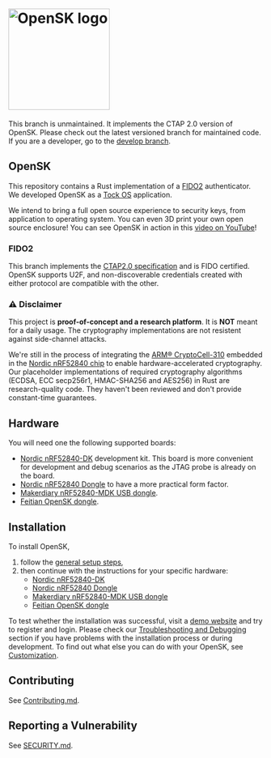 # <img alt="OpenSK logo" src="docs/img/OpenSK.svg" width="200px">

This branch is unmaintained. It implements the CTAP 2.0 version of OpenSK.
Please check out the latest versioned branch for maintained code.
If you are a developer, go to the
[develop branch](https://github.com/google/OpenSK/tree/develop).

## OpenSK

This repository contains a Rust implementation of a
[FIDO2](https://fidoalliance.org/fido2/) authenticator.
We developed OpenSK as a [Tock OS](https://tockos.org) application.

We intend to bring a full open source experience to security keys, from
application to operating system. You can even 3D print your own open source
enclosure!
You can see OpenSK in action in this
[video on YouTube](https://www.youtube.com/watch?v=klEozvpw0xg)!

### FIDO2

This branch implements the
[CTAP2.0 specification](https://fidoalliance.org/specs/fido-v2.0-ps-20190130/fido-client-to-authenticator-protocol-v2.0-ps-20190130.html)
and is FIDO certified. OpenSK supports U2F, and non-discoverable credentials
created with either protocol are compatible with the other.

### :warning: Disclaimer

This project is **proof-of-concept and a research platform**. It is **NOT**
meant for a daily usage. The cryptography implementations are not resistent
against side-channel attacks.

We're still in the process of integrating the
[ARM&reg; CryptoCell-310](https://developer.arm.com/ip-products/security-ip/cryptocell-300-family)
embedded in the
[Nordic nRF52840 chip](https://infocenter.nordicsemi.com/index.jsp?topic=%2Fps_nrf52840%2Fcryptocell.html)
to enable hardware-accelerated cryptography. Our placeholder implementations of required
cryptography algorithms (ECDSA, ECC secp256r1, HMAC-SHA256 and AES256) in Rust are research-quality
code. They haven't been reviewed and don't provide constant-time guarantees.

## Hardware

You will need one the following supported boards:

*   [Nordic nRF52840-DK](https://www.nordicsemi.com/Software-and-Tools/Development-Kits/nRF52840-DK)
    development kit. This board is more convenient for development and debug
    scenarios as the JTAG probe is already on the board.
*   [Nordic nRF52840 Dongle](https://www.nordicsemi.com/Software-and-tools/Development-Kits/nRF52840-Dongle)
    to have a more practical form factor.
*   [Makerdiary nRF52840-MDK USB dongle](https://wiki.makerdiary.com/nrf52840-mdk/).
*   [Feitian OpenSK dongle](https://feitiantech.github.io/OpenSK_USB/).

## Installation

To install OpenSK,
1.  follow the [general setup steps](docs/install.md),
1.  then continue with the instructions for your specific hardware:
	* [Nordic nRF52840-DK](docs/boards/nrf52840dk.md)
	* [Nordic nRF52840 Dongle](docs/boards/nrf52840_dongle.md)
	* [Makerdiary nRF52840-MDK USB dongle](docs/boards/nrf52840_mdk.md)
	* [Feitian OpenSK dongle](docs/boards/nrf52840_feitian.md)

To test whether the installation was successful, visit a
[demo website](https://webauthn.io/) and try to register and login.
Please check our [Troubleshooting and Debugging](docs/debugging.md) section if you
have problems with the installation process or during development. To find out what
else you can do with your OpenSK, see [Customization](docs/customization.md).

## Contributing

See [Contributing.md](docs/contributing.md).

## Reporting a Vulnerability

See [SECURITY.md](SECURITY.md).
